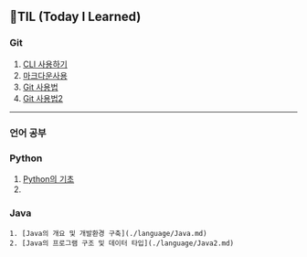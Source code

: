 ## 🌱TIL (Today I Learned)

### Git

1. [CLI 사용하기](./startcamp/CLI.md)
2. [마크다운사용](./startcamp/마크다운(Markdown).md)
3. [Git 사용법](./startcamp/git.md)
3. [Git 사용법2](./startcamp/git2.md)

---

### 언어 공부

### Python

1. [Python의 기초](./language/Python.md)
2. 

### Java

    1. [Java의 개요 및 개발환경 구축](./language/Java.md)
    2. [Java의 프로그램 구조 및 데이터 타입](./language/Java2.md)

